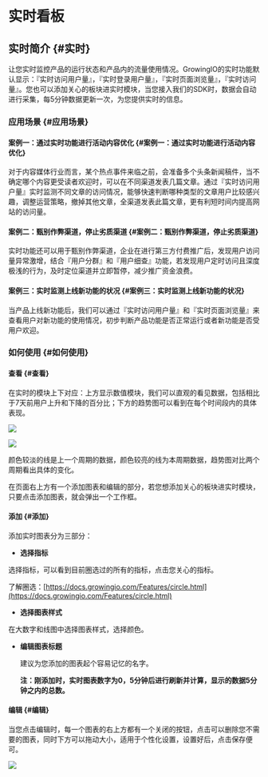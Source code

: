 # 实时看板

## 实时简介 {#实时}

让您实时监控产品的运行状态和产品内的流量使用情况。GrowingIO的实时功能默认显示：『实时访问用户量』，『实时登录用户量』，『实时页面浏览量』，『实时访问量』。您也可以添加关心的板块进实时模块，当您接入我们的SDK时，数据会自动进行采集，每5分钟数据更新一次，为您提供实时的信息。

### 应用场景 {#应用场景}

#### 案例一：通过实时功能进行活动内容优化 {#案例一：通过实时功能进行活动内容优化}

对于内容媒体行业而言，某个热点事件来临之前，会准备多个头条新闻稿件，当不确定哪个内容更受读者欢迎时，可以在不同渠道发表几篇文章。通过『实时访问用户量』实时监测不同文章的访问情况，能够快速判断哪种类型的文章用户比较感兴趣，调整运营策略，撤掉其他文章，全渠道发表此篇文章，更有利短时间内提高网站的访问量。

#### 案例二：甄别作弊渠道，停止劣质渠道 {#案例二：甄别作弊渠道，停止劣质渠道}

实时功能还可以用于甄别作弊渠道，企业在进行第三方付费推广后，发现用户访问量异常激增，结合『用户分群』和『用户细查』功能，若发现用户定时访问且深度极浅的行为，及时定位渠道并立即暂停，减少推广资金浪费。

#### 案例三：实时监测上线新功能的状况 {#案例三：实时监测上线新功能的状况}

当产品上线新功能后，我们可以通过『实时访问用户量』和『实时页面浏览量』来查看用户对新功能的使用情况，初步判断产品功能是否正常运行或者新功能是否受用户欢迎。

### 如何使用 {#如何使用}

#### 查看 {#查看}

在实时的模块上下对应：上方显示数值模块，我们可以直观的看见数据，包括相比于7天前用户上升和下降的百分比；下方的趋势图可以看到在每个时间段内的具体表现。

![](https://lh5.googleusercontent.com/TAD_sUqfk2st9O_yrMzUZa92RPn8w4_VVIuJ0JotuVFr5pE__KzK-s9tms-G4RrxKS-N5sAmXaQUrdUwh_bm4SMM5ZsHgv4jD29Thn-errK-pfC1dL4pin5HrYnBjgr2bvHuqsEv)

![](https://lh6.googleusercontent.com/GgEwW1XpWVqXJEaXTD8apA34bD2LHPEzjzXAwmw86g9wWZCVfdux_U9EHUQITKB4vwYOrTKZKW0fLf_uEj1-i7ahd2S8IW8YKirX_4TUdT5aA7bIUfCdKnQ6V7NqP0qBjVi5M7wC)

颜色较淡的线是上一个周期的数据，颜色较亮的线为本周期数据，趋势图对比两个周期看出具体的变化。

在页面右上方有一个添加图表和编辑的部分，若您想添加关心的板块进实时模块，只要点击添加图表，就会弹出一个工作框。

#### 添加 {#添加}

添加实时图表分为三部分：

* **选择指标**

选择指标，可以看到目前圈选过的所有的指标，点击您关心的指标。

了解圈选：[https://docs.growingio.com/Features/circle.html](https://docs.growingio.com/Features/circle.html)

* **选择图表样式**

在大数字和线图中选择图表样式，选择颜色。

* **编辑图表标题**

  建议为您添加的图表起个容易记忆的名字。

  **注：刚添加时，实时图表数字为0，5分钟后进行刷新并计算，显示的数据5分钟之内的总数。**

#### 编辑 {#编辑}

当您点击编辑时，每一个图表的右上方都有一个关闭的按钮，点击可以删除您不需要的图表，同时下方可以拖动大小，适用于个性化设置，设置好后，点击保存便可。

![](https://lh4.googleusercontent.com/ZCm1g-qMqxpLdD5hz-PYeJPmSEJQ9uUf2HTO-7PfJvNFDOSQPlNnqamaSD6hqvif2Zgfy6Sd5Bm_NtPyQ3MNfxsi3Rw2vnjExcWn6yu7HQ4W29jFh9xy16pxXunVUx7asUaLExpT)

